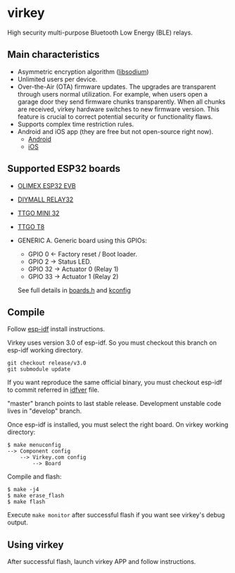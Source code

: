 # virkey
High security multi-purpose Bluetooth Low Energy (BLE) relays.

## Main characteristics
- Asymmetric encryption algorithm ([libsodium](https://download.libsodium.org/doc/))
- Unlimited users per device.
- Over-the-Air (OTA) firmware updates. The upgrades are transparent through users normal utilization. For example, when users open a garage door they send firmware chunks transparently. When all chunks are received, virkey hardware switches to new firmware version.
This feature is crucial to correct potential security or functionality flaws.
- Supports complex time restriction rules.
- Android and iOS app (they are free but not open-source right now).
  * [Android](https://play.google.com/store/apps/details?id=com.virkey.basic.cordova)
  * [iOS](https://itunes.apple.com/us/app/virkey-cloud/id1315035954?mt=8)


## Supported ESP32 boards
- [OLIMEX ESP32 EVB](https://www.olimex.com/Products/IoT/ESP32-EVB/open-source-hardware)
- [DIYMALL RELAY32](http://www.diymalls.com/esp32-wifi-bluetooth-relay-module)
- [TTGO MINI 32](http://ttgobbs.com/viewthread.php?tid=14448&extra=&ordertype=1)
- [TTGO T8](http://www.ttgobbs.com/redirect.php?tid=11915&goto=lastpost)
- GENERIC A. Generic board using this GPIOs:
  * GPIO 0  <- Factory reset / Boot loader.
  * GPIO 2  -> Status LED.
  * GPIO 32 -> Actuator 0 (Relay 1)
  * GPIO 33 -> Actuator 1 (Relay 2)
  
  See full details in [boards.h](https://github.com/nayarsystems/virkey/blob/master/main/boards.h) and [kconfig](https://github.com/nayarsystems/virkey/blob/master/main/Kconfig)

## Compile
Follow [esp-idf](https://github.com/espressif/esp-idf) install instructions.

Virkey uses version 3.0 of esp-idf. So you must checkout this branch on esp-idf working directory.
 ```
 git checkout release/v3.0
 git submodule update
 ```
 If you want reproduce the same official binary, you must checkout esp-idf to commit referred in [idfver](https://github.com/nayarsystems/virkey/blob/master/idfver) file.

 "master" branch points to last stable release. Development unstable code lives in "develop" branch.

Once esp-idf is installed, you must select the right board.
On virkey working directory:
```
$ make menuconfig
--> Component config
    --> Virkey.com config
        --> Board
```
Compile and flash:

```
$ make -j4
$ make erase_flash
$ make flash
```
Execute `make monitor` after successful flash if you want see virkey's debug output.

## Using virkey
After successful flash, launch virkey APP and follow instructions.


